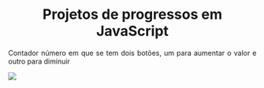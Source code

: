 
<h1 align="center">Projetos de progressos em JavaScript </h1>
<p align="justify"> Contador número em que se tem dois botões, um para aumentar o valor e outro para diminuir </p>
<img src= file:///C:/Users/bcnev/.vscode/projeto/Dio/index.html ></img>
  

